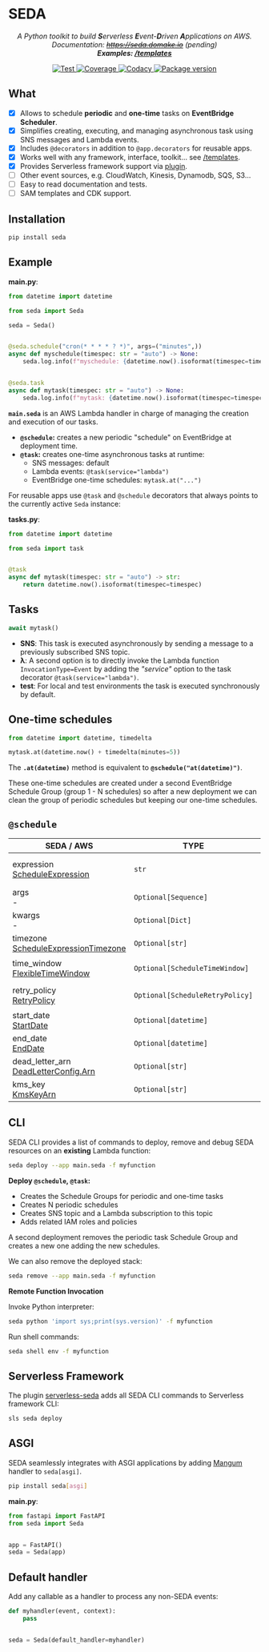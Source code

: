 # SEDA

<p align="center">
    <em>A Python toolkit to build <b>S</b>erverless <b>E</b>vent-<b>D</b>riven <b>A</b>pplications on AWS.</em>
    <br><em>Documentation: <a href="https://seda.domake.io"><del>https://seda.domake.io</del></a> (pending)</em>
    <br><em><b>Examples: <a href="https://github.com/mongkok/seda/tree/main/templates">/templates</a></b></em>
</p>
<p align="center">
    <a href="https://github.com/mongkok/seda/actions">
        <img src="https://github.com/mongkok/seda/actions/workflows/test-suite.yml/badge.svg" alt="Test">
    </a>
    <a href="https://codecov.io/gh/mongkok/seda">
        <img src="https://img.shields.io/codecov/c/github/mongkok/seda?color=%2334D058" alt="Coverage">
    </a>
    <a href="https://www.codacy.com/gh/mongkok/seda/dashboard">
        <img src="https://app.codacy.com/project/badge/Grade/ee6de85d485d4d9fbb5592ac95cec155" alt="Codacy">
    </a>
    <a href="https://pypi.org/project/seda">
        <img src="https://img.shields.io/pypi/v/seda" alt="Package version">
    </a>
</p>

## What

*   [x] Allows to schedule **periodic** and **one-time** tasks on **EventBridge Scheduler**.
*   [x] Simplifies creating, executing, and managing asynchronous task using SNS messages and Lambda events.
*   [x] Includes `@decorators` in addition to `@app.decorators` for reusable apps.
*   [x] Works well with any framework, interface,  toolkit... see [/templates](https://github.com/mongkok/seda/tree/main/templates).
*   [x] Provides Serverless framework support via [plugin](https://github.com/mongkok/serverless-seda).
*   [ ] Other event sources, e.g. CloudWatch, Kinesis, Dynamodb, SQS, S3...
*   [ ] Easy to read documentation and tests.
*   [ ] SAM templates and CDK support.

## Installation

```sh
pip install seda
```

## Example

**main.py**:

```py
from datetime import datetime

from seda import Seda

seda = Seda()


@seda.schedule("cron(* * * * ? *)", args=("minutes",))
async def myschedule(timespec: str = "auto") -> None:
    seda.log.info(f"myschedule: {datetime.now().isoformat(timespec=timespec)}")


@seda.task
async def mytask(timespec: str = "auto") -> None:
    seda.log.info(f"mytask: {datetime.now().isoformat(timespec=timespec)}")
```
**`main.seda`** is an AWS Lambda handler in charge of managing the creation and execution of our tasks.

*   **`@schedule`:** creates a new periodic "schedule" on EventBridge at deployment time.
*   **`@task`:** creates one-time asynchronous tasks at runtime:
    *   SNS messages: default
    *   Lambda events:  `@task(service="lambda")`
    *   EventBridge one-time schedules: `mytask.at("...")`

For reusable apps use `@task` and `@schedule` decorators that always points to the currently active `Seda` instance:

**tasks.py**:

```py
from datetime import datetime

from seda import task


@task
async def mytask(timespec: str = "auto") -> str:
    return datetime.now().isoformat(timespec=timespec)
```

## Tasks

```py
await mytask()
```

*   **SNS**: This task is executed asynchronously by sending a message to a previously subscribed SNS topic.
*   **λ**: A second option is to directly invoke the Lambda function `InvocationType=Event` by adding the *"service"* option to the task decorator `@task(service="lambda")`.
*   **test**: For local and test environments the task is executed synchronously by default.

## One-time schedules
 
```py
from datetime import datetime, timedelta

mytask.at(datetime.now() + timedelta(minutes=5))
```

The **`.at(datetime)`** method is equivalent to **`@schedule("at(datetime)")`**.

These one-time schedules are created under a second EventBridge Schedule Group (group 1 -  N schedules) so after a new deployment we can clean the group of periodic schedules but keeping our one-time schedules.

## `@schedule`

| SEDA / AWS | TYPE | EXAMPLE |
| ---------- | ---- | ------- |
| expression<br />[ScheduleExpression](https://docs.aws.amazon.com/scheduler/latest/APIReference/API_CreateSchedule.html#scheduler-CreateSchedule-request-ScheduleExpression) | `str` | - `"rate(5 minutes)"`<br />- `"cron(*/5 * * * ? *)"`<br />- `"at(2025-10-26T12:00:00)"` |
| args<br />- | `Optional[Sequence]` | `("a", "b")` |
| kwargs<br />- | `Optional[Dict]` | `{"a": "b"}` |
| timezone<br />[ScheduleExpressionTimezone](https://docs.aws.amazon.com/scheduler/latest/APIReference/API_CreateSchedule.html#scheduler-CreateSchedule-request-ScheduleExpressionTimezone) | `Optional[str]` | `"Asia/Saigon"` |
| time_window<br />[FlexibleTimeWindow](https://docs.aws.amazon.com/scheduler/latest/APIReference/API_CreateSchedule.html#scheduler-CreateSchedule-request-FlexibleTimeWindow) |`Optional[ScheduleTimeWindow]` | `{"Mode": "FLEXIBLE", "MaximumWindowInMinutes": 15}` |
| retry_policy<br />[RetryPolicy](https://docs.aws.amazon.com/scheduler/latest/APIReference/API_Target.html#scheduler-Type-Target-RetryPolicy) | `Optional[ScheduleRetryPolicy]` | `{"MaximumEventAgeInSeconds": 60, "MaximumRetryAttempts": 10}` |
| start_date<br />[StartDate](https://docs.aws.amazon.com/scheduler/latest/APIReference/API_CreateSchedule.html#scheduler-CreateSchedule-request-StartDate) | `Optional[datetime]` | `datetime.now() + timedelta(minutes=5)` |
| end_date<br />[EndDate](https://docs.aws.amazon.com/scheduler/latest/APIReference/API_CreateSchedule.html#scheduler-CreateSchedule-request-EndDate) | `Optional[datetime]` | `datetime.now() + timedelta(days=5)` |
| dead_letter_arn<br />[DeadLetterConfig.Arn](https://docs.aws.amazon.com/scheduler/latest/APIReference/API_Target.html#scheduler-Type-Target-DeadLetterConfig) | `Optional[str]` | `"arn:aws:sqs:..."` |
| kms_key<br />[KmsKeyArn](https://docs.aws.amazon.com/scheduler/latest/APIReference/API_CreateSchedule.html#scheduler-CreateSchedule-request-KmsKeyArn) | `Optional[str]` | `"arn:aws:kms:..."` |

## CLI

SEDA CLI provides a list of commands to deploy, remove and debug SEDA resources on an **existing** Lambda function:

```sh
seda deploy --app main.seda -f myfunction
```

**Deploy `@schedule`, `@task`:**

*   Creates the Schedule Groups for periodic and one-time tasks
*   Creates N periodic schedules
*   Creates SNS topic and a Lambda subscription to this topic
*   Adds related IAM roles and policies

A second deployment removes the periodic task Schedule Group and creates a new one adding the new schedules.

We can also remove the deployed stack:

```sh
seda remove --app main.seda -f myfunction
```

**Remote Function Invocation**

Invoke Python interpreter:

```sh
seda python 'import sys;print(sys.version)' -f myfunction
```

Run shell commands:

```sh
seda shell env -f myfunction
```

## Serverless Framework

The plugin [serverless-seda](https://github.com/mongkok/serverless-seda) adds all SEDA CLI commands to Serverless framework CLI:

```sh
sls seda deploy
```

## ASGI

SEDA seamlessly integrates with ASGI applications by adding [Mangum](https://github.com/jordaneremieff/mangum) handler to `seda[asgi]`.

```sh
pip install seda[asgi]
```

**main.py**:

```py
from fastapi import FastAPI
from seda import Seda


app = FastAPI()
seda = Seda(app)
```

## Default handler

Add any callable as a handler to process any non-SEDA events:

```py
def myhandler(event, context):
    pass


seda = Seda(default_handler=myhandler)
```
